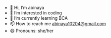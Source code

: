 - 👋 Hi, I’m abinaya
- 👀 I’m interested in coding
- 🌱 I’m currently learning BCA
- 📫 How to reach me abinaya10204@gmail.com
- 😄 Pronouns: she/her


<!---
abinaya10204/abinaya10204 is a ✨ special ✨ repository because its `README.md` (this file) appears on your GitHub profile.
You can click the Preview link to take a look at your changes.
--->
